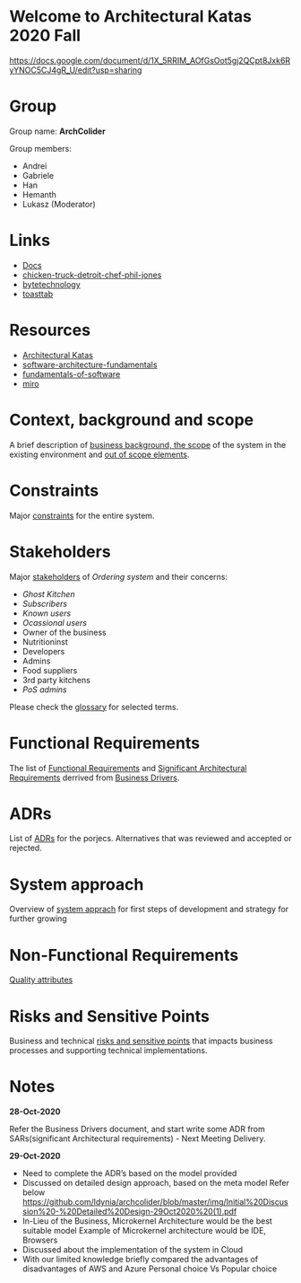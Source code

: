 # Welcome to Architectural Katas 2020 Fall

https://docs.google.com/document/d/1X_5RRIM_AOfGsOot5gj2QCpt8Jxk6RyYNOC5CJ4gR_U/edit?usp=sharing

# Group 
Group name: **ArchColider**

Group members:

* Andrei
* Gabriele
* Han
* Hemanth
* Lukasz (Moderator)

# Links

* [Docs](https://docs.google.com/document/d/1SML3n4JbpZV2PSLRpjaCvBvyUMVsFwlqAQF3VKd_oPU/edit)
* [chicken-truck-detroit-chef-phil-jones](https://eu.freep.com/story/entertainment/dining/mark-kurlyandchik/2020/06/11/chicken-truck-detroit-chef-phil-jones/5342730002/)
* [bytetechnology](https://bytetechnology.co/#how-it-works) 
* [toasttab](https://pos.toasttab.com/)

# Resources

* [Architectural Katas](https://learning.oreilly.com/live-training/courses/architectural-katas/0636920458463/)
* [software-architecture-fundamentals](https://learning.oreilly.com/videos/software-architecture-fundamentals/9781491998991?autoplay=false)
* [fundamentals-of-software](https://learning.oreilly.com/library/view/fundamentals-of-software/9781492043447/)
* [miro](https://miro.com/welcomeonboard/JzeNMo8BXm5oWYOtCLGZFglsv2lyOU8ja11uG8jXcMF6CpJ38sWLggDsPx697Mg4)

# Context, background and scope 

A brief description of [business background, the scope](https://github.com/ldynia/archcolider/blob/master/Business%20goal%20and%20scope.md#the-business-goal) of the system in the existing environment and [out of scope elements](https://github.com/ldynia/archcolider/blob/master/Business%20goal%20and%20scope.md#out-of-scope). 

# Constraints

Major [constraints](https://github.com/ldynia/archcolider/blob/master/Constraints.md) for the entire system. 

# Stakeholders

Major [stakeholders](https://github.com/ldynia/archcolider/blob/master/Stakeholders.md) of _Ordering system_ and their concerns: 

- _Ghost Kitchen_ 
- _Subscribers_ 
- _Known users_ 
- _Ocassional users_ 
- Owner of the business  
- Nutritioninst 
- Developers 
- Admins 
- Food suppliers 
- 3rd party kitchens 
- _PoS admins_ 

Please check the [glossary](https://github.com/ldynia/archcolider/blob/master/Glossary.md) for selected terms.

# Functional Requirements

The list of [Functional Requirements](https://github.com/ldynia/archcolider/blob/master/Functional%20Requirements.md) and [Significant Architectural Requirements](https://github.com/ldynia/archcolider/blob/master/BusinessDrivers%20.md#significant-architectural-requirements-sar) derrived from [Business Drivers](https://github.com/ldynia/archcolider/blob/master/BusinessDrivers%20.md#business-drivers-bd). 

# ADRs 

List of [ADRs](https://github.com/ldynia/archcolider/tree/master/ADRs) for the porjecs. Alternatives that was reviewed and accepted or rejected. 

# System approach 

Overview of [system apprach]() for first steps of development and strategy for further growing

# Non-Functional Requirements

[Quality attributes](https://en.wikipedia.org/wiki/List_of_system_quality_attributes)

# Risks and Sensitive Points

Business and technical [risks and sensitive points](https://github.com/ldynia/archcolider/blob/master/RisksAndSensitivePoints.md) that impacts business processes and supporting technical implementations.

# Notes

**28-Oct-2020** 

Refer the Business Drivers document, and start write some ADR from SARs(significant Architectural requirements) - Next Meeting Delivery.

**29-Oct-2020** 

- Need to complete the ADR’s based on the model provided
- Discussed on detailed design approach, based on the meta model Refer below https://github.com/ldynia/archcolider/blob/master/img/Initial%20Discussion%20-%20Detailed%20Design-29Oct2020%20(1).pdf
- In-Lieu of the Business, Microkernel Architecture  would be the best suitable model Example of Microkernel architecture would be IDE, Browsers
- Discussed about the implementation of the system in Cloud
- With our limited knowledge briefly compared the advantages of disadvantages of AWS and Azure Personal choice Vs Popular choice 
